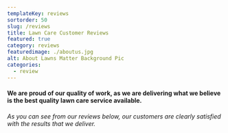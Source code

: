 ```yaml
---
templateKey: reviews
sortorder: 50
slug: /reviews
title: Lawn Care Customer Reviews
featured: true
category: reviews
featuredimage: ./aboutus.jpg
alt: About Lawns Matter Background Pic
categories:
  - review
---
```

#### We are proud of our quality of work, as we are delivering what we believe is the best quality lawn care service available. ####

###### As you can see from our reviews below, our customers are clearly satisfied with the results that we deliver. ######
